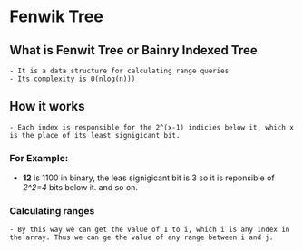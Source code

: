 # Fenwik Tree

## What is Fenwit Tree or Bainry Indexed Tree

    - It is a data structure for calculating range queries
    - Its complexity is O(nlog(n)))

## How it works

    - Each index is responsible for the 2^(x-1) indicies below it, which x is the place of its least signigicant bit.

### For Example:

- **12** is 1100 in binary, the leas signigicant bit is 3 so it is reponsible of *2^2=4* bits below it. and so on.

### Calculating ranges

    - By this way we can get the value of 1 to i, which i is any index in the array. Thus we can ge the value of any range between i and j. 
